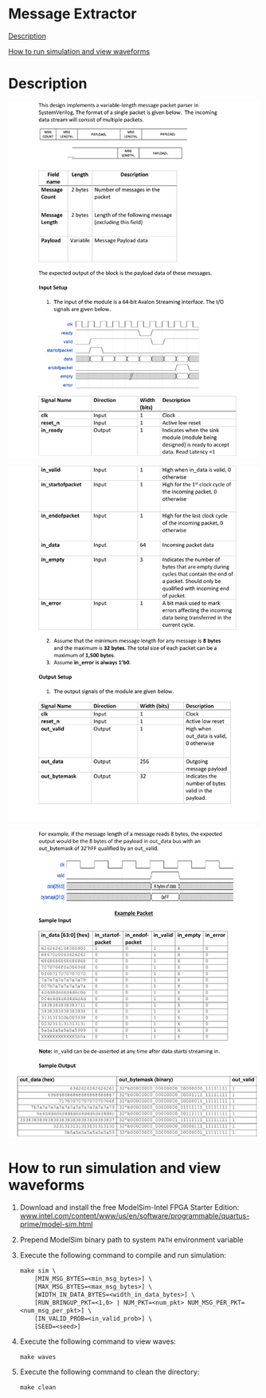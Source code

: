 # Message Extractor

[Description](#description)

[How to run simulation and view waveforms](#how-to-run-simulation-and-view-waveforms)

# Description

![message_extractor_1](images/message_extractor_1.png)

![message_extractor_2](images/message_extractor_2.png)

![message_extractor_3](images/message_extractor_3.png)

# How to run simulation and view waveforms

1. Download and install the free ModelSim-Intel FPGA Starter Edition: www.intel.com/content/www/us/en/software/programmable/quartus-prime/model-sim.html
2. Prepend ModelSim binary path to system `PATH` environment variable
3. Execute the following command to compile and run simulation:

    ```
    make sim \
        [MIN_MSG_BYTES=<min_msg_bytes>] \
        [MAX_MSG_BYTES=<max_msg_bytes>] \
        [WIDTH_IN_DATA_BYTES=<width_in_data_bytes>] \
        [RUN_BRINGUP_PKT=<1,0> | NUM_PKT=<num_pkt> NUM_MSG_PER_PKT=<num_msg_per_pkt>] \
        [IN_VALID_PROB=<in_valid_prob>] \
        [SEED=<seed>]
    ```

4. Execute the following command to view waves:

    ```
    make waves
    ```

5. Execute the following command to clean the directory:

    ```
    make clean
    ```
